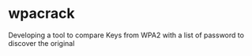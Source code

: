 # wpacrack
Developing a tool to compare Keys from WPA2 with a list of password to discover the original
